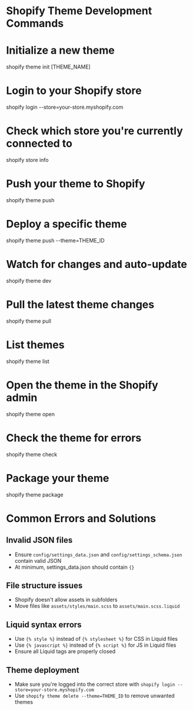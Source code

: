 # Shopify Theme Development Commands

# Initialize a new theme
shopify theme init [THEME_NAME]

# Login to your Shopify store
shopify login --store=your-store.myshopify.com

# Check which store you're currently connected to
shopify store info

# Push your theme to Shopify
shopify theme push

# Deploy a specific theme
shopify theme push --theme=THEME_ID

# Watch for changes and auto-update
shopify theme dev

# Pull the latest theme changes
shopify theme pull

# List themes
shopify theme list

# Open the theme in the Shopify admin
shopify theme open

# Check the theme for errors
shopify theme check

# Package your theme
shopify theme package

# Common Errors and Solutions

## Invalid JSON files
- Ensure `config/settings_data.json` and `config/settings_schema.json` contain valid JSON
- At minimum, settings_data.json should contain `{}`

## File structure issues
- Shopify doesn't allow assets in subfolders
- Move files like `assets/styles/main.scss` to `assets/main.scss.liquid`

## Liquid syntax errors
- Use `{% style %}` instead of `{% stylesheet %}` for CSS in Liquid files
- Use `{% javascript %}` instead of `{% script %}` for JS in Liquid files
- Ensure all Liquid tags are properly closed

## Theme deployment
- Make sure you're logged into the correct store with `shopify login --store=your-store.myshopify.com`
- Use `shopify theme delete --theme=THEME_ID` to remove unwanted themes
